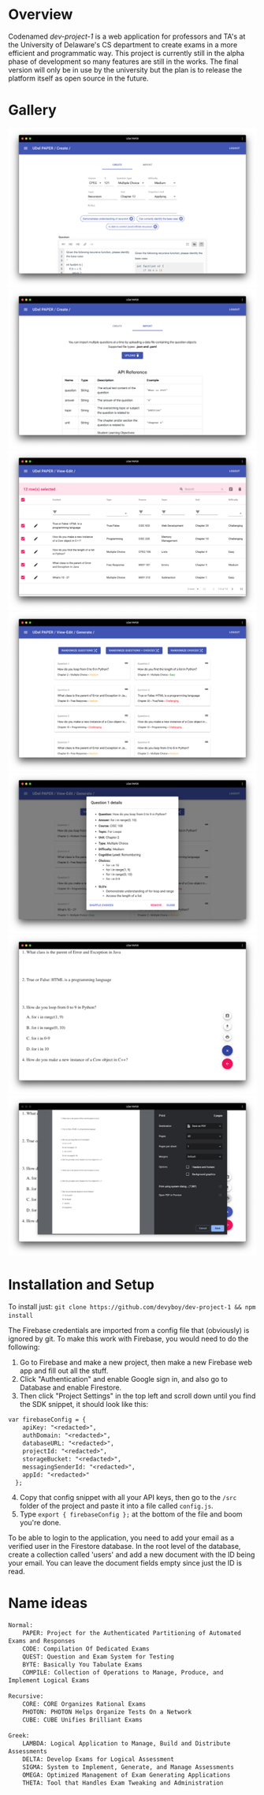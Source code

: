 # Overview
Codenamed *dev-project-1* is a web application for professors and TA's at the University of Delaware's CS department to create exams in a more efficient and programmatic way. This project is currently still in the alpha phase of development so many features are still in the works. The final version will only be in use by the university but the plan is to release the platform itself as open source in the future.

# Gallery
![](https://raw.githubusercontent.com/devyboy/dev-project-1/master/screens/create.png)
![](https://raw.githubusercontent.com/devyboy/dev-project-1/master/screens/import.png)
![](https://raw.githubusercontent.com/devyboy/dev-project-1/master/screens/view.png)
![](https://raw.githubusercontent.com/devyboy/dev-project-1/master/screens/generate.png)
![](https://raw.githubusercontent.com/devyboy/dev-project-1/master/screens/edit.png)
![](https://raw.githubusercontent.com/devyboy/dev-project-1/master/screens/exam.png)
![](https://raw.githubusercontent.com/devyboy/dev-project-1/master/screens/print.png)

# Installation and Setup
To install just: `git clone https://github.com/devyboy/dev-project-1 && npm install`

The Firebase credentials are imported from a config file that (obviously) is ignored by git. To make this work with Firebase, you would need to do the following:
1. Go to Firebase and make a new project, then make a new Firebase web app and fill out all the stuff.
2. Click "Authentication" and enable Google sign in, and also go to Database and enable Firestore.
3. Then click "Project Settings" in the top left and scroll down until you find the SDK snippet, it should look like this:
```
var firebaseConfig = {
    apiKey: "<redacted>",
    authDomain: "<redacted>",
    databaseURL: "<redacted>",
    projectId: "<redacted>",
    storageBucket: "<redacted>",
    messagingSenderId: "<redacted>",
    appId: "<redacted>"
  };
```
4. Copy that config snippet with all your API keys, then go to the `/src` folder of the project and paste it into a file called `config.js`.
5. Type `export { firebaseConfig };` at the bottom of the file and boom you're done.

To be able to login to the application, you need to add your email as a verified user in the Firestore database. In the root level of the database, create a collection called 'users' and add a new document with the ID being your email. You can leave the document fields empty since just the ID is read.
# Name ideas

```
Normal:	
    PAPER: Project for the Authenticated Partitioning of Automated Exams and Responses
    CODE: Compilation Of Dedicated Exams
    QUEST: Question and Exam System for Testing
    BYTE: Basically You Tabulate Exams
    COMPILE: Collection of Operations to Manage, Produce, and Implement Logical Exams

Recursive:
    CORE: CORE Organizes Rational Exams
    PHOTON: PHOTON Helps Organize Tests On a Network
    CUBE: CUBE Unifies Brilliant Exams

Greek:
    LAMBDA: Logical Application to Manage, Build and Distribute Assessments
    DELTA: Develop Exams for Logical Assessment
    SIGMA: System to Implement, Generate, and Manage Assessments
    OMEGA: Optimized Management of Exam Generating Applications
    THETA: Tool that Handles Exam Tweaking and Administration
```
